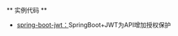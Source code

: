 

** 实例代码 **
- [spring-boot-jwt：](https://github.com/wintig/spring-boot-examples/tree/master/spring-boot-jwt)SpringBoot+JWT为API增加授权保护